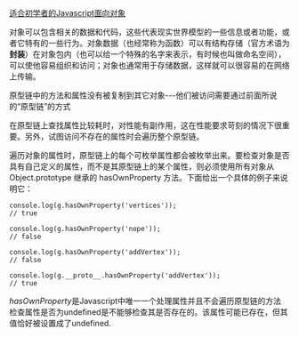 

[适合初学者的Javascript面向对象](https://developer.mozilla.org/zh-CN/docs/Learn/JavaScript/Objects/Object-oriented_JS)  

对象可以包含相关的数据和代码，这些代表现实世界模型的一些信息或者功能，或者它特有的一些行为。对象数据（也经常称为函数）可以有结构存储（官方术语为**封装**）在对象包内（也可以给一个特殊的名字来表示，有时候也叫做命名空间），可以使他容易组织和访问；对象也通常用于存储数据，这样就可以很容易的在网络上传输。  


原型链中的方法和属性没有被复制到其它对象---他们被访问需要通过前面所说的“原型链”的方式  


在原型链上查找属性比较耗时，对性能有副作用，这在性能要求苛刻的情况下很重要。另外，试图访问不存在的属性时会遍历整个原型链。

遍历对象的属性时，原型链上的每个可枚举属性都会被枚举出来。要检查对象是否具有自己定义的属性，而不是其原型链上的某个属性，则必须使用所有对象从 Object.prototype 继承的 hasOwnProperty 方法。下面给出一个具体的例子来说明它：  

    console.log(g.hasOwnProperty('vertices'));
    // true

    console.log(g.hasOwnProperty('nope'));
    // false

    console.log(g.hasOwnProperty('addVertex'));
    // false

    console.log(g.__proto__.hasOwnProperty('addVertex'));
    // true  

*hasOwnProperty*是Javascript中唯一一个处理属性并且不会遍历原型链的方法  
检查属性是否为undefined是不能够检查其是否存在的。该属性可能已存在，但其值恰好被设置成了undefined.  

